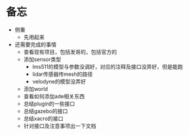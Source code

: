 # 备忘
- 侧重
    - 先用起来
- 还需要完成的事情
    - 查看现有项目，包括发哥的，包括官方的
    - 添加sensor类型
      - lms511的模型与参数没调好，对应的注释及接口没弄好，但是能跑
      - lidar传感器传mesh的路径
      - velodyne的模型没弄好
    - 添加world
    - 查看如何添加ade相关东西
    - 总结plugin的一些接口
    - 总结gazebo的接口
    - 总结xacro的接口
    - 针对接口及注意事项出一下文档